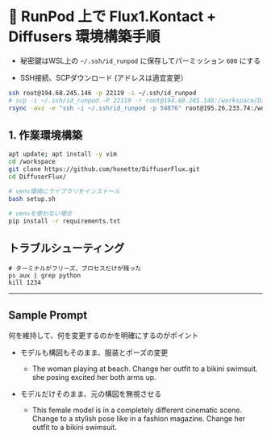 # 🚀 RunPod 上で Flux1.Kontact + Diffusers 環境構築手順

- 秘密鍵はWSL上の `~/.ssh/id_runpod` に保存してパーミッション `600` にする

- SSH接続、SCPダウンロード (アドレスは適宜変更）

```bash
ssh root@194.68.245.146 -p 22119 -i ~/.ssh/id_runpod
# scp -i ~/.ssh/id_runpod -P 22119 -r root@194.68.245.146:/workspace/DiffuserFlux/tmp/*.png ./
rsync -avz -e "ssh -i ~/.ssh/id_runpod -p 54876" root@195.26.233.74:/workspace/DiffuserFlux/tmp/ ./

```

## 1. 作業環境構築

```bash
apt update; apt install -y vim
cd /workspace
git clone https://github.com/honette/DiffuserFlux.git
cd DiffuserFlux/

# venv環境にライブラリをインストール
bash setup.sh

# venvを使わない場合
pip install -r requirements.txt
```

## トラブルシューティング

```
# ターミナルがフリーズ、プロセスだけが残った
ps aux | grep python
kill 1234

```

---

## Sample Prompt

何を維持して、何を変更するのかを明確にするのがポイント

- モデルも構図もそのまま、服装とポーズの変更
  - The woman playing at beach. Change her outfit to a bikini swimsuit. she posing excited her both arms up.

- モデルだけそのまま、元の構図を無視させる
  - This female model is in a completely different cinematic scene. Change to a stylish pose like in a fashion magazine. Change her outfit to a bikini swimsuit.
